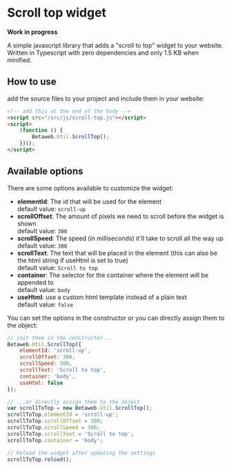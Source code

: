 # Scroll top widget

**Work in progress**

A simple javascript library that adds a "scroll to top" widget to your website. Written in Typescript with zero dependencies and only 1.5 KB when minified.

## How to use

add the source files to your project and include them in your website:

```html
<!-- add this at the end of the body -->
<script src="/src/js/scroll-top.js"></script>
<script>
    (function () {
        Betaweb.Util.ScrollTop();
    })();
</script>
```

## Available options

There are some options available to customize the widget:

- **elementId**: The id that will be used for the element  
default value: `scroll-up`
- **scrollOffset**: The amount of pixels we need to scroll before the widget is shown  
default value: `300`
- **scrollSpeed**: The speed (in milliseconds) it'll take to scroll all the way up  
default value: `300`
- **scrollText**: The text that will be placed in the element (this can also be the html string if useHtml is set to true)  
default value: `Scroll to top`
- **container**: The selector for the container where the element will be appended to  
default value: `body`
- **useHtml**: use a custom html template instead of a plain text  
default value: `false`


You can set the options in the constructor or you can directly assign them to the object:

```javascript
// init them in the constructor...
Betaweb.Util.ScrollTop({
    elementId: 'scroll-up',
    scrollOffset: 300,
    scrollSpeed: 300,
    scrollText: 'Scroll to top',
    container: 'body',
    useHtml: false
});

// ...or directly assign them to the object
var scrollToTop = new Betaweb.Util.ScrollTop();
scrollToTop.elementId = 'scroll-up';
scrollToTop.scrollOffset = 300;
scrollToTop.scrollSpeed = 300;
scrollToTop.scrollText = 'Scroll to top';
scrollToTop.container = 'body';

// Reload the widget after updating the settings
scrollToTop.reload();
```

